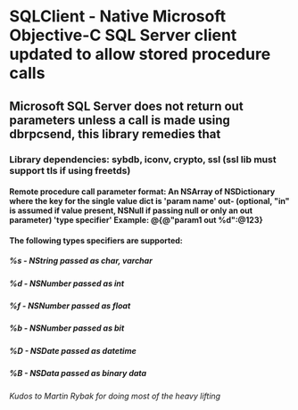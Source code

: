 #  SQLClient - Native Microsoft Objective-C SQL Server client updated to allow stored procedure calls

## Microsoft SQL Server does not return out parameters unless a call is made using dbrpcsend, this library remedies that

### Library dependencies:   sybdb, iconv, crypto, ssl (ssl lib must support tls if using freetds)


#### Remote procedure call parameter format:  An NSArray of NSDictionary where the key for the single value dict is  'param name' out- (optional, "in" is assumed if value present, NSNull if passing null or only an out parameter) 'type specifier' Example:  @{@"param1 out %d":@123}
#### The following types specifiers are supported:
#####                                %s - NString passed as char, varchar
#####                                %d  - NSNumber passed as int
#####                                %f  - NSNumber passed as float
#####                                %b - NSNumber passed as bit
#####                                %D - NSDate passed as datetime
#####                                %B - NSData passed as binary data


###### Kudos to Martin Rybak for doing most of the heavy lifting

